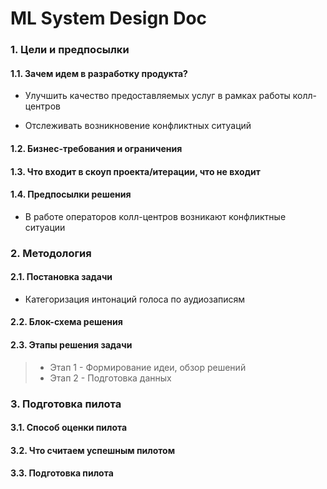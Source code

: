 # ML System Design Doc 

### 1. Цели и предпосылки 
#### 1.1. Зачем идем в разработку продукта?  

- Улучшить качество предоставляемых услуг в рамках работы колл-центров  

- Отслеживать возникновение конфликтных ситуаций

#### 1.2. Бизнес-требования и ограничения  

#### 1.3. Что входит в скоуп проекта/итерации, что не входит   

#### 1.4. Предпосылки решения  

- В работе операторов колл-центров возникают конфликтные ситуации

### 2. Методология 

#### 2.1. Постановка задачи  

- Категоризация интонаций голоса по аудиозаписям

#### 2.2. Блок-схема решения  

#### 2.3. Этапы решения задачи   

> - Этап 1 - Формирование идеи, обзор решений
> - Этап 2 - Подготовка данных
  
### 3. Подготовка пилота  
  
#### 3.1. Способ оценки пилота  
  
#### 3.2. Что считаем успешным пилотом  
  
#### 3.3. Подготовка пилота  
  
